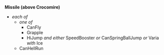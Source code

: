 ﻿**Missile (above Crocomire)**

- *each of*
  - *one of*
    - CanFly
    - Grapple
    - HiJump *and either* SpeedBooster *or* CanSpringBallJump *or* Varia *with* Ice
  - CanHellRun
